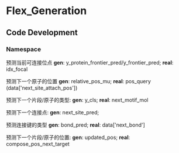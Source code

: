 # Flex_Generation

## Code Development

### Namespace

预测当前可连接位点 **gen**: y_protein_frontier_pred/y_frontier_pred; **real**: idx_focal 

预测下一个原子的位置 **gen**: relative_pos_mu; **real**: pos_query (data['next_site_attach_pos'])

预测下一个片段/原子的类型: **gen**: y_cls; **real**: next_motif_mol 

预测下一个连接点: **gen**: next_site_pred; 

预测连接键的类型 **gen**: bond_pred; **real**: data['next_bond']

预测下一个片段/原子的位置: **gen**: updated_pos; **real**: compose_pos_next_target






